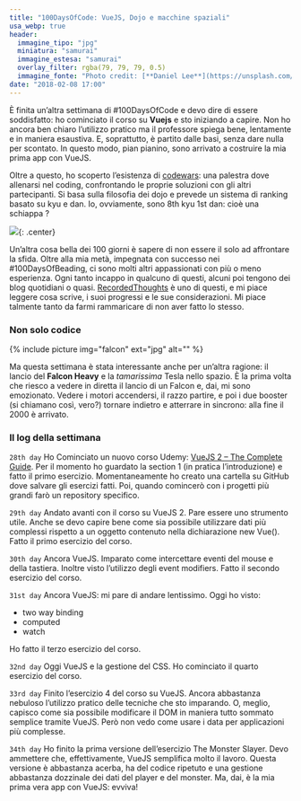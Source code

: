 ```yaml
---
title: "100DaysOfCode: VueJS, Dojo e macchine spaziali"
usa_webp: true
header:
  immagine_tipo: "jpg"
  miniatura: "samurai"
  immagine_estesa: "samurai"
  overlay_filter: rgba(79, 79, 79, 0.5)
  immagine_fonte: "Photo credit: [**Daniel Lee**](https://unsplash.com/@photosbydlee)"
date: "2018-02-08 17:00"
---
```


È finita un’altra settimana di #100DaysOfCode e devo dire di essere soddisfatto: ho cominciato il corso su **Vuejs** e sto iniziando a capire. Non ho ancora ben chiaro l’utilizzo pratico ma il professore spiega bene, lentamente e in maniera esaustiva. E, soprattutto, è partito dalle basi, senza dare nulla per scontato. In questo modo, pian pianino, sono arrivato a costruire la mia prima app con VueJS.

Oltre a questo, ho scoperto l’esistenza di [codewars](https://www.codewars.com/): una palestra dove allenarsi nel coding, confrontando le proprie soluzioni con gli altri partecipanti. Si basa sulla filosofia dei dojo e prevede un sistema di ranking basato su kyu e dan. Io, ovviamente, sono 8th kyu 1st dan: cioè una schiappa ?

![](https://www.codewars.com/users/el3um4s/badges/large){: .center}

Un’altra cosa bella dei 100 giorni è sapere di non essere il solo ad affrontare la sfida. Oltre alla mia metà, impegnata con successo nei #100DaysOfBeading, ci sono molti altri appassionati con più o meno esperienza. Ogni tanto incappo in qualcuno di questi, alcuni poi tengono dei blog quotidiani o quasi. [RecordedThoughts](https://recodedthoughts.com/) è uno di questi, e mi piace leggere cosa scrive, i suoi progressi e le sue considerazioni. Mi piace talmente tanto da farmi rammaricare di non aver fatto lo stesso.

### Non solo codice

{% include picture img="falcon" ext="jpg" alt="" %}

Ma questa settimana è stata interessante anche per un’altra ragione: il lancio del **Falcon Heavy** e la _tamarissima_ Tesla nello spazio. È la prima volta che riesco a vedere in diretta il lancio di un Falcon e, dai, mi sono emozionato. Vedere i motori accendersi, il razzo partire, e poi i due booster (si chiamano così, vero?) tornare indietro e atterrare in sincrono: alla fine il 2000 è arrivato.

### Il log della settimana

`28th day` Ho Cominciato un nuovo corso Udemy: [VueJS 2 – The Complete Guide](https://www.udemy.com/vuejs-2-the-complete-guide/). Per il momento ho guardato la section 1 (in pratica l’introduzione) e fatto il primo esercizio.
Momentaneamente ho creato una cartella su GitHub dove salvare gli esercizi fatti. Poi, quando comincerò con i progetti più grandi farò un repository specifico.

`29th day` Andato avanti con il corso su VueJS 2. Pare essere uno strumento utile. Anche se devo capire bene come sia possibile utilizzare dati più complessi rispetto a un oggetto contenuto nella dichiarazione new Vue().
Fatto il primo esercizio del corso.

`30th day` Ancora VueJS. Imparato come intercettare eventi del mouse e della tastiera. Inoltre visto l’utilizzo degli event modifiers. Fatto il secondo esercizio del corso.

`31st day` Ancora VueJS: mi pare di andare lentissimo. Oggi ho visto:

  - two way binding
  - computed
  - watch

Ho fatto il terzo esercizio del corso.

`32nd day` Oggi VueJS e la gestione del CSS. Ho cominciato il quarto esercizio del corso.

`33rd day` Finito l’esercizio 4 del corso su VueJS. Ancora abbastanza nebuloso l’utilizzo pratico delle tecniche che sto imparando. O, meglio, capisco come sia possibile modificare il DOM in maniera tutto sommato semplice tramite VueJS. Però non vedo come usare i data per applicazioni più complesse.

`34th day` Ho finito la prima versione dell’esercizio The Monster Slayer. Devo ammettere che, effettivamente, VueJS semplifica molto il lavoro. Questa versione è abbastanza acerba, ha del codice ripetuto e una gestione abbastanza dozzinale dei dati del player e del monster. Ma, dai, è la mia prima vera app con VueJS: evviva!
